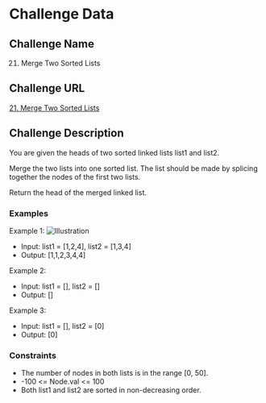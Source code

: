 # Challenge Data

## Challenge Name 
21. Merge Two Sorted Lists

## Challenge URL 
[21. Merge Two Sorted Lists](https://leetcode.com/problems/merge-two-sorted-lists/description/)

## Challenge Description 
You are given the heads of two sorted linked lists list1 and list2.

Merge the two lists into one sorted list. The list should be made by splicing together the nodes of the first two lists.

Return the head of the merged linked list.

### Examples

Example 1:
![Illustration](https://assets.leetcode.com/uploads/2020/10/03/merge_ex1.jpg)

- Input: list1 = [1,2,4], list2 = [1,3,4]
- Output: [1,1,2,3,4,4]

Example 2:
- Input: list1 = [], list2 = []
- Output: []

Example 3:
- Input: list1 = [], list2 = [0]
- Output: [0]

### Constraints
- The number of nodes in both lists is in the range [0, 50].
- -100 <= Node.val <= 100
- Both list1 and list2 are sorted in non-decreasing order.
